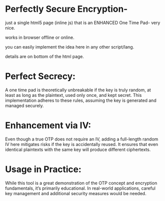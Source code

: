 # Perfectly Secure Encryption- 

just a single html5 page (inline js) that is an ENHANCED One Time Pad- very nice. 

works in browser offline or online.

you can easily implement the idea here in any other script/lang. 

details are on bottom of the html page. 


# Perfect Secrecy:

A one time pad is theoretically unbreakable if the key is truly random, at least as long as the plaintext, used only once, and kept secret. This implementation adheres to these rules, assuming the key is generated and managed securely.

# Enhancement via IV:

Even though a true OTP does not require an IV, adding a full-length random IV here mitigates risks if the key is accidentally reused. It ensures that even identical plaintexts with the same key will produce different ciphertexts.

# Usage in Practice:

While this tool is a great demonstration of the OTP concept and encryption fundamentals, it’s primarily educational. In real-world applications, careful key management and additional security measures would be needed.
